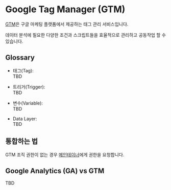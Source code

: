# Google Tag Manager (GTM)

[GTM]은 구글 마케팅 플랫폼에서 제공하는 태그 관리 서비스입니다.

데이터 분석에 필요한 다양한 조건과 스크립트들을 효율적으로 관리하고 공동작업 할 수 있습니다.

## Glossary

- 태그(Tag):\
  TBD

- 트리거(Trigger):\
  TBD

- 변수(Variable):\
  TBD

- Data Layer:\
  TBD

## 통합하는 법

GTM 조직 권한이 없는 경우 [메인테이너]에게 권한을 요청합니다.

## Google Analytics (GA) vs GTM

TBD

[GTM]: https://marketingplatform.google.com/intl/ko/about/tag-manager/
[메인테이너]: ../README.md#Maintainers
